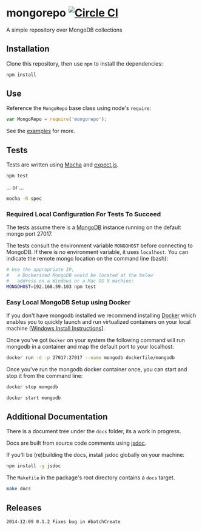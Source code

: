 # mongorepo [![Circle CI](https://circleci.com/gh/LeisureLink/mongorepo.svg?style=svg&circle-token=35a069a8830bbf4f30e0a5a94ecd17ebf975b70f)](https://circleci.com/gh/LeisureLink/mongorepo)

A simple repository over MongoDB collections

## Installation

Clone this repository, then use `npm` to install the dependencies:

```bash
npm install
```

## Use

Reference the `MongoRepo` base class using node's `require`:

```javascript
var MongoRepo = require('mongorepo');
```

See the [examples](https://github.com/LeisureLink/mongorepo/blob/master/examples/raw-repo-example.js) for more.

## Tests

Tests are written using [Mocha](http://mochajs.org/) and [expect.js](https://github.com/Automattic/expect.js).

```bash
npm test
```

... or ...

```bash
mocha -R spec
```

### Required Local Configuration For Tests To Succeed

The tests assume there is a [MongoDB](http://www.mongodb.org/) instance running on the default mongo port 27017.

The tests consult the environment variable `MONGOHOST` before connecting to MongoDB. If there is no environment variable, it uses `localhost`. You can indicate the remote mongo location on the command line (bash):

```bash
# Use the appropriate IP,
#   a Dockerized MongoDB would be located at the below
#   address on a Windows or a Mac OS X machine:
MONGOHOST=192.168.59.103 npm test
```

### Easy Local MongoDB Setup using Docker

If you don't have mongodb installed we recommend installing [Docker](https://docs.docker.com) which enables you to quickly launch and run virtualized containers on your local machine \[[Windows Install Instructions](https://docs.docker.com/installation/windows/)\].

Once you've got `Docker` on your system the following command will run mongodb in a container and map the default port to your localhost:

```bash
docker run -d -p 27017:27017 --name mongodb dockerfile/mongodb
```

Once you've run the mongodb docker container once, you can start and stop it from the command line:

```bash
docker stop mongodb
```

```bash
docker start mongodb
```

## Additional Documentation

There is a document tree under the `docs` folder, its a work in progress.

Docs are built from source code comments using [jsdoc](http://usejsdoc.org/).

If you'll be (re)building the docs, install jsdoc globally on your machine:

```bash
npm install -g jsdoc
```

The `Makefile` in the package's root directory contains a `docs` target.

```bash
make docs
```

## Releases

```
2014-12-09 0.1.2 Fixes bug in #batchCreate
```
